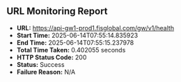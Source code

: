 ## URL Monitoring Report

- **URL:** https://api-gw1-prod1.fisglobal.com/gw/v1/health
- **Start Time:** 2025-06-14T07:55:14.835923
- **End Time:** 2025-06-14T07:55:15.237978
- **Total Time Taken:** 0.402055 seconds
- **HTTP Status Code:** 200
- **Status:** Success
- **Failure Reason:** N/A
